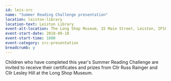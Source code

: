 ```yaml
---
id: leis-src
name: "Summer Reading Challenge presentation"
location: leiston-library
location-text: Leiston Library
event-alt-location: The Long Shop Museum, 15 Main Street, Leiston, IP16 4ES
event-start-date: 2018-09-18
event-start-time: 1600
event-category: src-presentation
breadcrumb: y
---
```


Children who have completed this year's Summer Reading Challenge are invited to receive their certificates and prizes from Cllr Russ Rainger and Cllr Lesley Hill at the Long Shop Museum.
